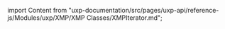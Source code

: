 import Content from "uxp-documentation/src/pages/uxp-api/reference-js/Modules/uxp/XMP/XMP Classes/XMPIterator.md";

<Content query="product=photoshop"/>